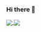 ### Hi there 👋

<!--
**SOURAV-ROY/SOURAV-ROY** is a ✨ _special_ ✨ repository because its `README.md` (this file) appears on your GitHub profile.

Here are some ideas to get you started:

- 🔭 I’m currently working on ...
- 🌱 I’m currently learning ...
- 👯 I’m looking to collaborate on ...
- 🤔 I’m looking for help with ...
- 💬 Ask me about ...
- 📫 How to reach me: ...
- 😄 Pronouns: ...
- ⚡ Fun fact: ...
-->

<a href="https://github.com/SOURAV-ROY">
  <img align="center" src="https://github-readme-stats.anuraghazra1.vercel.app/api/top-langs/?username=SOURAV-ROY&layout=compact&theme=radical" />
</a>

<a href="https://github.com/SOURAV-ROY">
  <img align="center" src="https://github-readme-stats.vercel.app/api?username=SOURAV-ROY&show_icons=true&theme=merko" />
</a>
